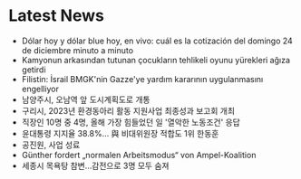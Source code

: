 # Latest News
-  Dólar hoy y dólar blue hoy, en vivo: cuál es la cotización del domingo 24 de diciembre minuto a minuto
-  Kamyonun arkasından tutunan çocukların tehlikeli oyunu yürekleri ağıza getirdi
-  Filistin: İsrail BMGK'nin Gazze'ye yardım kararının uygulanmasını engelliyor
-  남양주시, 오남역 앞 도시계획도로 개통
-  구리시, 2023년 환경동아리 활동 지원사업 최종성과 보고회 개최
-  직장인 10명 중 4명, 올해 가장 힘들었던 일 '열악한 노동조건' 응답
-  윤대통령 지지율 38.8%… 與 비대위원장 적합도 1위 한동훈
-  공진원, 사업 성료
-  Günther fordert „normalen Arbeitsmodus“ von Ampel-Koalition
-  세종시 목욕탕 참변…감전으로 3명 모두 숨져
